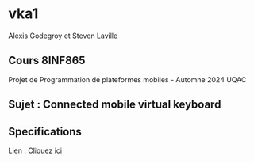 # vka1
Alexis Godegroy et Steven Laville

## Cours 8INF865
Projet de Programmation de plateformes mobiles - Automne 2024 UQAC

## Sujet : Connected mobile virtual keyboard

## Specifications
Lien : [Cliquez ici](https://moodle.uqac.ca/mod/resource/view.php?id=401158)

